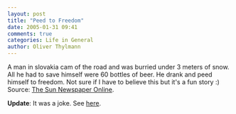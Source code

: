```yaml
---
layout: post
title: "Peed to Freedom"
date: 2005-01-31 09:41
comments: true
categories: Life in General
author: Oliver Thylmann
---
```



A man in slovakia cam of the road and was burried under 3 meters of snow. All he had to save himself were 60 bottles of beer. He drank and peed himself to freedom. Not sure if I have to believe this but it's a fun story :) Source: [The Sun Newspaper Online](http://www.thesun.co.uk/article/0,,2-2005042739,00.html).

**Update**: It was a joke. See [here](http://www.theregister.co.uk/2005/02/03/avalanche_man_debunked/).


